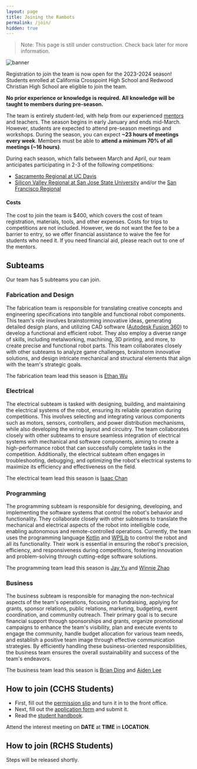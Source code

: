 ```yaml
---
layout: page
title: Joining the Rambots
permalink: /join/
hidden: true
---
```


> Note: This page is still under construction. Check back later for more information.

![banner](https://cdn.discordapp.com/attachments/1139775932127789137/1142308556092215296/Innovate_Beyond.png)

Registration to join the team is now open for the 2023-2024 season! Students enrolled at California Crosspoint High School and Redwood Christian High School are eligible to join the team.

**No prior experience or knowledge is required. All knowledge will be taught to members during pre-season.**

The team is entirely student-led, with help from our experienced [mentors](/members#mentors) and teachers. The season begins in early January and ends mid-March. However, students are expected to attend pre-season meetings and workshops. During the season, you can expect **~23 hours of meetings every week**. Members must be able to **attend a minimum 70% of all meetings (~16 hours)**.

During each season, which falls between March and April, our team anticipates participating in 2-3 of the following competitions:

- [Sacramento Regional at UC Davis](https://cafirst.org/frc/sacramento/)
- [Silicon Valley Regional at San Jose State University](https://cafirst.org/frc/siliconvalley/) and/or the [San Francisco Regional](https://cafirst.org/frc/sanfrancisco/)

#### Costs

The cost to join the team is $400, which covers the cost of team registration, materials, tools, and other expenses. Costs for trips to competitions are not included. However, we do not want the fee to be a barrier to entry, so we offer financial assistance to waive the fee for students who need it. If you need financial aid, please reach out to one of the mentors.

## Subteams

Our team has 5 subteams you can join.

### Fabrication and Design

The fabrication team is responsible for translating creative concepts and engineering specifications into tangible and functional robot components. This team's role involves brainstorming innovative ideas, generating detailed design plans, and utilizing CAD software ([Autodesk Fusion 360](https://www.autodesk.com/products/fusion-360/overview)) to develop a functional and efficient robot. They also employ a diverse range of skills, including metalworking, machining, 3D printing, and more, to create precise and functional robot parts. This team collaborates closely with other subteams to analyze game challenges, brainstorm innovative solutions, and design intricate mechanical and structural elements that align with the team's strategic goals.

The fabrication team lead this season is [Ethan Wu](/leadership/ewu)

### Electrical

The electrical subteam is tasked with designing, building, and maintaining the electrical systems of the robot, ensuring its reliable operation during competitions. This involves selecting and integrating various components such as motors, sensors, controllers, and power distribution mechanisms, while also developing the wiring layout and circuitry. The team collaborates closely with other subteams to ensure seamless integration of electrical systems with mechanical and software components, aiming to create a high-performance robot that can successfully complete tasks in the competition. Additionally, the electrical subteam often engages in troubleshooting, debugging, and optimizing the robot's electrical systems to maximize its efficiency and effectiveness on the field.

The electrical team lead this season is [Isaac Chan](/leadership/ichan)

### Programming

The programming subteam is responsible for designing, developing, and implementing the software systems that control the robot's behavior and functionality. They collaborate closely with other subteams to translate the mechanical and electrical aspects of the robot into intelligible code, enabling autonomous and remote-controlled operations. Currently, the team uses the programming language [Kotlin](https://kotlinlang.org/) and [WPILib](https://github.com/wpilibsuite/allwpilib) to control the robot and all its functionality. Their work is essential in ensuring the robot's precision, efficiency, and responsiveness during competitions, fostering innovation and problem-solving through cutting-edge software solutions.

The programming team lead this season is [Jay Yu](/leadership/jyu) and [Winnie Zhao](/leadership/wzhao)

### Business

The business subteam is responsible for managing the non-technical aspects of the team's operations, focusing on fundraising, applying for grants, sponsor relations, public relations, marketing, budgeting, event coordination, and community outreach. Their primary goal is to secure financial support through sponsorships and grants, organize promotional campaigns to enhance the team's visibility, plan and execute events to engage the community, handle budget allocation for various team needs, and establish a positive team image through effective communication strategies. By efficiently handling these business-oriented responsibilities, the business team ensures the overall sustainability and success of the team's endeavors.

The business team lead this season is [Brian Ding](/leadership/bding) and [Aiden Lee](/leadership/alee)

## How to join (CCHS Students)

- First, fill out the [permission slip](https://go.rambots.org/permission-slip) and turn it in to the front office.
- Next, fill out the [application form](https://go.rambots.org/application) and submit it.
- Read the [student handbook](https://go.rambots.org/handbook).

Attend the interest meeting on **DATE** at **TIME** in **LOCATION**.

## How to join (RCHS Students)

Steps will be released shortly.

